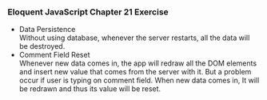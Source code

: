 ### Eloquent JavaScript Chapter 21 Exercise

- Data Persistence  
Without using database, whenever the server restarts, all the data will be destroyed.
- Comment Field Reset  
Whenever new data comes in, the app will redraw all the DOM elements and insert new value that comes from the server with it. But a problem occur if user is typing on comment field. When new data comes in, It will be redrawn and thus its value will be reset.
